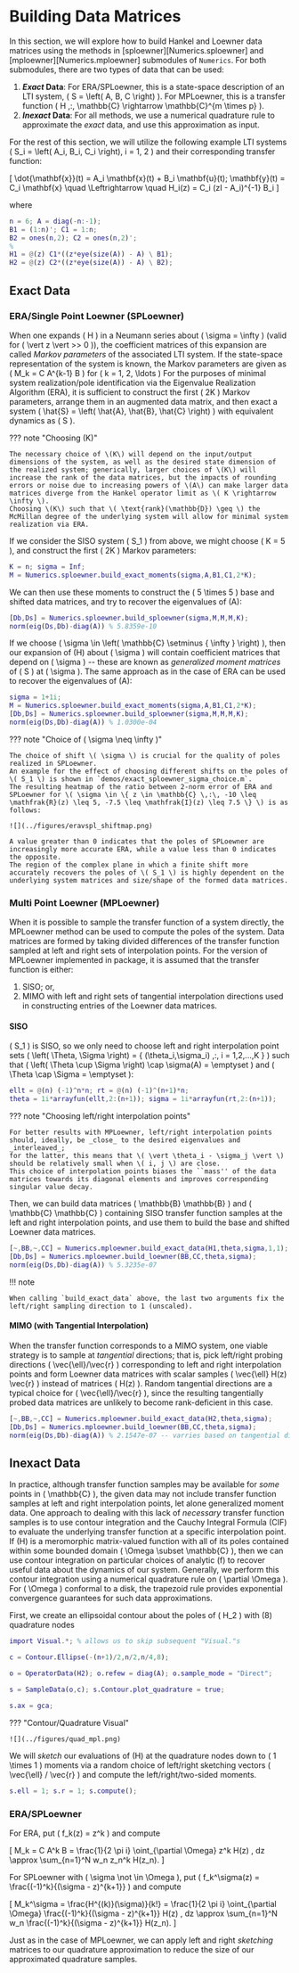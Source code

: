 # Building Data Matrices

In this section, we will explore how to build Hankel and Loewner data matrices using the methods in [sploewner][Numerics.sploewner] and [mploewner][Numerics.mploewner] submodules of `Numerics`.
For both submodules, there are two types of data that can be used:

1. **_Exact_ Data**:
For ERA/SPLoewner, this is a state-space description of an LTI system, \( S = \left( A, B, C \right) \).
For MPLoewner, this is a transfer function \( H \,:\, \mathbb{C} \rightarrow \mathbb{C}^{m \times p} \).
2. **_Inexact_ Data**:
For all methods, we use a numerical quadrature rule to approximate the _exact_ data, and use this approximation as input.

For the rest of this section, we will utilize the following example LTI systems \( S_i = \left( A_i, B_i, C_i \right), i = 1, 2 \) and their corresponding transfer function:

\[ \dot{\mathbf{x}}(t) = A_i \mathbf{x}(t) + B_i \mathbf{u}(t); \mathbf{y}(t) = C_i \mathbf{x} \quad \Leftrightarrow \quad H_i(z) = C_i (zI - A_i)^{-1} B_i \]

where

``` matlab
n = 6; A = diag(-n:-1);
B1 = (1:n)'; C1 = 1:n;
B2 = ones(n,2); C2 = ones(n,2)';
%
H1 = @(z) C1*((z*eye(size(A)) - A) \ B1);
H2 = @(z) C2*((z*eye(size(A)) - A) \ B2);
```

## Exact Data

### ERA/Single Point Loewner (SPLoewner)

When one expands \( H \) in a Neumann series about \( \sigma = \infty \) (valid for \( \vert z \vert >> 0 \)), the coefficient matrices of this expansion are called _Markov parameters_ of the associated LTI system.
If the state-space representation of the system is known, the Markov parameters are given as \( M_k = C A^{k-1} B \) for \( k = 1, 2, \ldots \)
For the purposes of minimal system realization/pole identification via the Eigenvalue Realization Algorithm (ERA), it is sufficient to construct the first \( 2K \) Markov parameters, arrange them in an augmented data matrix, and then exact a system \( \hat{S} = \left( \hat{A}, \hat{B}, \hat{C} \right) \) with equivalent dynamics as \( S \).

??? note "Choosing \(K\)"

    The necessary choice of \(K\) will depend on the input/output dimensions of the system, as well as the desired state dimension of the realized system; generically, larger choices of \(K\) will increase the rank of the data matrices, but the impacts of rounding errors or noise due to increasing powers of \(A\) can make larger data matrices diverge from the Hankel operator limit as \( K \rightarrow \infty \).
    Choosing \(K\) such that \( \text{rank}(\mathbb{D}) \geq \) the McMillan degree of the underlying system will allow for minimal system realization via ERA.

If we consider the SISO system \( S_1 \) from above, we might choose \( K = 5 \), and construct the first \( 2K \) Markov parameters:

```matlab
K = n; sigma = Inf;
M = Numerics.sploewner.build_exact_moments(sigma,A,B1,C1,2*K);
```

We can then use these moments to construct the \( 5 \times 5 \) base and shifted data matrices, and try to recover the eigenvalues of \(A\):

```matlab
[Db,Ds] = Numerics.sploewner.build_sploewner(sigma,M,M,M,K);
norm(eig(Ds,Db)-diag(A)) % 5.8359e-10
```

If we choose \( \sigma \in \left( \mathbb{C} \setminus \{ \infty \} \right) \), then our expansion of \(H\) about \( \sigma \) will contain coefficient matrices that depend on \( \sigma \) -- these are known as _generalized moment matrices_ of \( S \) at \( \sigma \).
The same approach as in the case of ERA can be used to recover the eigenvalues of \(A\):

```matlab
sigma = 1+1i;
M = Numerics.sploewner.build_exact_moments(sigma,A,B1,C1,2*K);
[Db,Ds] = Numerics.sploewner.build_sploewner(sigma,M,M,M,K);
norm(eig(Ds,Db)-diag(A)) % 1.0300e-04
```

??? note "Choice of \( \sigma \neq \infty \)"

    The choice of shift \( \sigma \) is crucial for the quality of poles realized in SPLoewner.
    An example for the effect of choosing different shifts on the poles of \( S_1 \) is shown in `demos/exact_sploewner_sigma_choice.m`.
    The resulting heatmap of the ratio between 2-norm error of ERA and SPLoewner for \( \sigma \in \{ z \in \mathbb{C} \,:\, -10 \leq \mathfrak{R}(z) \leq 5, -7.5 \leq \mathfrak{I}(z) \leq 7.5 \} \) is as follows:

    ![](../figures/eravspl_shiftmap.png)

    A value greater than 0 indicates that the poles of SPLoewner are increasingly more accurate ERA, while a value less than 0 indicates the opposite.
    The region of the complex plane in which a finite shift more accurately recovers the poles of \( S_1 \) is highly dependent on the underlying system matrices and size/shape of the formed data matrices.

### Multi Point Loewner (MPLoewner)

When it is possible to sample the transfer function of a system directly, the MPLoewner method can be used to compute the poles of the system.
Data matrices are formed by taking divided differences of the transfer function sampled at left and right sets of interpolation points.
For the version of MPLoewner implemented in package, it is assumed that the transfer function is either:

1. SISO; or,
2. MIMO with left and right sets of tangential interpolation directions used in constructing entries of the Loewner data matrices.

#### SISO

\( S_1 \) is SISO, so we only need to choose left and right interpolation point sets \( \left( \Theta, \Sigma \right) = \{ (\theta_i,\sigma_i) \,:\, i = 1,2,...,K \} \) such that \( \left( \Theta \cup \Sigma \right) \cap \sigma(A) = \emptyset \) and \( \Theta \cap \Sigma = \emptyset \):

```matlab
ellt = @(n) (-1)^n*n; rt = @(n) (-1)^(n+1)*n;
theta = 1i*arrayfun(ellt,2:(n+1)); sigma = 1i*arrayfun(rt,2:(n+1));
```

??? note "Choosing left/right interpolation points"

    For better results with MPLoewner, left/right interpolation points should, ideally, be _close_ to the desired eigenvalues and _interleaved_;
    for the latter, this means that \( \vert \theta_i - \sigma_j \vert \) should be relatively small when \( i, j \) are close.
    This choice of interpolation points biases the ``mass'' of the data matrices towards its diagonal elements and improves corresponding singular value decay.

Then, we can build data matrices \( \mathbb{B} \mathbb{B} \) and \( \mathbb{C} \mathbb{C} \) containing SISO transfer function samples at the left and right interpolation points, and use them to build the base and shifted Loewner data matrices.

```matlab
[~,BB,~,CC] = Numerics.mploewner.build_exact_data(H1,theta,sigma,1,1);
[Db,Ds] = Numerics.mploewner.build_loewner(BB,CC,theta,sigma);
norm(eig(Ds,Db)-diag(A)) % 5.3235e-07
```

!!! note

    When calling `build_exact_data` above, the last two arguments fix the left/right sampling direction to 1 (unscaled).

#### MIMO (with Tangential Interpolation)

When the transfer function corresponds to a MIMO system, one viable strategy is to sample at _tangential_ directions;
that is, pick left/right probing directions \( \vec{\ell}/\vec{r} \) corresponding to left and right interpolation points and form Loewner data matrices with scalar samples \( \vec{\ell} H(z) \vec{r} \) instead of matrices \( H(z) \).
Random tangential directions are a typical choice for \( \vec{\ell}/\vec{r} \), since the resulting tangentially probed data matrices are unlikely to become rank-deficient in this case.

```matlab
[~,BB,~,CC] = Numerics.mploewner.build_exact_data(H2,theta,sigma);
[Db,Ds] = Numerics.mploewner.build_loewner(BB,CC,theta,sigma);
norm(eig(Ds,Db)-diag(A)) % 2.1547e-07 -- varries based on tangential directions
```

## Inexact Data

In practice, although transfer function samples may be available for _some_ points in \( \mathbb{C} \), the given data may not include transfer function samples at left and right interpolation points, let alone generalized moment data.
One approach to dealing with this lack of _necessary_ transfer function samples is to use contour integration and the Cauchy Integral Formula (CIF) to evaluate the underlying transfer function at a specific interpolation point.
If \(H\) is a meromorphic matrix-valued function with all of its poles contained within some bounded domain \( \Omega \subset \mathbb{C} \), then we can use contour integration on particular choices of analytic \(f\) to recover useful data about the dynamics of our system.
Generally, we perform this contour integration using a numerical quadrature rule on \( \partial \Omega \).
For \( \Omega \) conformal to a disk, the trapezoid rule provides exponential convergence guarantees for such data approximations.

First, we create an ellipsoidal contour about the poles of \( H_2 \) with \(8\) quadrature nodes

```matlab
import Visual.*; % allows us to skip subsequent "Visual."s

c = Contour.Ellipse(-(n+1)/2,n/2,n/4,8);

o = OperatorData(H2); o.refew = diag(A); o.sample_mode = "Direct";

s = SampleData(o,c); s.Contour.plot_quadrature = true;

s.ax = gca;
```

??? "Contour/Quadrature Visual"

    ![](../figures/quad_mpl.png)

We will _sketch_ our evaluations of \(H\) at the quadrature nodes down to \( 1 \times 1 \) moments via a random choice of left/right sketching vectors \( \vec{\ell} / \vec{r} \) and compute the left/right/two-sided moments.

```matlab
s.ell = 1; s.r = 1; s.compute();
```

### ERA/SPLoewner

For ERA, put \( f_k(z) = z^k \) and compute

\[
M_k = C A^k B = \frac{1}{2 \pi i} \oint_{\partial \Omega} z^k H(z) \, dz \approx \sum_{n=1}^N w_n z_n^k H(z_n).
\]

For SPLoewner with \( \sigma \not \in \Omega \), put \( f_k^\sigma(z) = \frac{(-1)^k}{(\sigma - z)^{k+1}} \) and compute

\[
M_k^\sigma = \frac{H^{(k)}(\sigma)}{k!} = \frac{1}{2 \pi i} \oint_{\partial \Omega} \frac{(-1)^k}{(\sigma - z)^{k+1}} H(z) \, dz \approx \sum_{n=1}^N w_n \frac{(-1)^k}{(\sigma - z)^{k+1}} H(z_n).
\]

Just as in the case of MPLoewner, we can apply left and right _sketching_ matrices to our quadrature approximation to reduce the size of our approximated quadrature samples.
